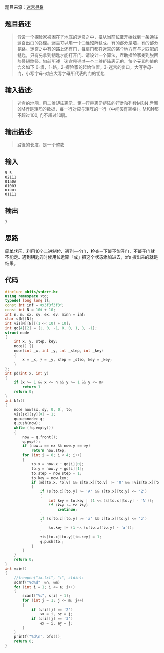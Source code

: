 题目来源：[迷宫寻路](https://www.nowcoder.com/practice/e3fc4f8094964a589735d640424b6a47?tpId=90&tqId=30779&rp=1&ru=%2Fta%2F2018test&qru=%2Fta%2F2018test%2Fquestion-ranking&tPage=1)

## 题目描述

> 假设一个探险家被困在了地底的迷宫之中，要从当前位置开始找到一条通往迷宫出口的路径。迷宫可以用一个二维矩阵组成，有的部分是墙，有的部分是路。迷宫之中有的路上还有门，每扇门都在迷宫的某个地方有与之匹配的钥匙，只有先拿到钥匙才能打开门。请设计一个算法，帮助探险家找到脱困的最短路径。如前所述，迷宫是通过一个二维矩阵表示的，每个元素的值的含义如下 0-墙，1-路，2-探险家的起始位置，3-迷宫的出口，大写字母-门，小写字母-对应大写字母所代表的门的钥匙

## 输入描述:
> 迷宫的地图，用二维矩阵表示。第一行是表示矩阵的行数和列数M和N
> 后面的M行是矩阵的数据，每一行对应与矩阵的一行（中间没有空格）。M和N都不超过100, 门不超过10扇。

## 输出描述:
> 路径的长度，是一个整数

## 输入

```
5 5
02111
01a0A
01003
01001
01111
```

## 输出

```
7
```

## 思路

简单状压，利用10个二进制位，遇到一个门，检查一下能不能开门，不能开门就不能走。遇到钥匙的时候用位运算「或」把这个状态添加进去，bfs 搜出来的就是结果。

## 代码

```cpp
#include <bits/stdc++.h>
using namespace std;
typedef long long ll;
const int inf = 0x3f3f3f3f;
const int N = 100 + 10;
int n, m, sx, sy, ex, ey, minn = inf;
char s[N][N];
int vis[N][N][(1 << 10) + 10];
int go[4][2] = {1, 0, -1, 0, 0, 1, 0, -1};
struct node
{
    int x, y, step, key;
    node() {}
    node(int _x, int _y, int _step, int _key)
    {
        x = _x, y = _y, step = _step, key = _key;
    }
};
int pd(int x, int y)
{
    if (x >= 1 && x <= n && y >= 1 && y <= m)
        return 1;
    return 0;
}
int bfs()
{
    node now(sx, sy, 0, 0), to;
    vis[sx][sy][0] = 1;
    queue<node> q;
    q.push(now);
    while (!q.empty())
    {
        now = q.front();
        q.pop();
        if (now.x == ex && now.y == ey)
            return now.step;
        for (int i = 0; i < 4; i++)
        {
            to.x = now.x + go[i][0];
            to.y = now.y + go[i][1];
            to.step = now.step + 1;
            to.key = now.key;
            if (pd(to.x, to.y) && s[to.x][to.y] != '0' && !vis[to.x][to.y][to.key])
            {
                if (s[to.x][to.y] >= 'A' && s[to.x][to.y] <= 'Z')
                {
                    int key = to.key | (1 << (s[to.x][to.y] - 'A'));
                    if (key != to.key)
                        continue;
                }
                if (s[to.x][to.y] >= 'a' && s[to.x][to.y] <= 'z')
                {
                    to.key |= (1 << (s[to.x][to.y] - 'a'));
                }
                vis[to.x][to.y][to.key] = 1;
                q.push(to);
            }
        }
    }
    return 0;
}
int main()
{
    //freopen("in.txt", "r", stdin);
    scanf("%d%d", &n, &m);
    for (int i = 1; i <= n; i++)
    {
        scanf("%s", s[i] + 1);
        for (int j = 1; j <= m; j++)
        {
            if (s[i][j] == '2')
                sx = i, sy = j;
            if (s[i][j] == '3')
                ex = i, ey = j;
        }
    }
    printf("%d\n", bfs());
    return 0;
}
```

